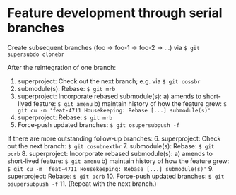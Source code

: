 # Feature development through serial branches

Create subsequent branches (foo → foo-1 → foo-2 → ...) via `$ git supersubdo clonebr`

After the reintegration of one branch:
1. superproject: Check out the next branch; e.g. via `$ git cossbr`
2. submodule(s): Rebase: `$ git mrb`
3. superproject: Incorporate rebased submodule(s):
   a) amends to short-lived feature: `$ git amenu`
   b) maintain history of how the feature grew: `$ git cu -m 'feat-4711 Housekeeping: Rebase [...] submodule(s)'`
4. superproject: Rebase: `$ git mrb`
5. Force-push updated branches: `$ git osupersubpush -f`

If there are more outstanding follow-up branches:
6. superproject: Check out the next branch: `$ git cosubnextbr`
7. submodule(s): Rebase: `$ git pcrb`
8. superproject: Incorporate rebased submodule(s):
   a) amends to short-lived feature: `$ git amenu`
   b) maintain history of how the feature grew: `$ git cu -m 'feat-4711 Housekeeping: Rebase [...] submodule(s)'`
9. superproject: Rebase: `$ git pcrb`
10. Force-push updated branches: `$ git osupersubpush -f`
11. (Repeat with the next branch.)
